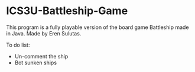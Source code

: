 # ICS3U-Battleship-Game

This program is a fully playable version of the board game Battleship made in Java. Made by Eren Sulutas. 

To do list:  
- Un-comment the ship 
- Bot sunken ships 

